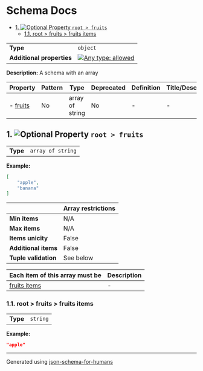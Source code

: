 # Schema Docs

- [1. ![Optional](https://img.shields.io/badge/Optional-yellow) Property `root > fruits`](#fruits)
  - [1.1. root > fruits > fruits items](#fruits_items)

|                           |                                                                                                                                   |
| ------------------------- | --------------------------------------------------------------------------------------------------------------------------------- |
| **Type**                  | `object`                                                                                                                          |
| **Additional properties** | [![Any type: allowed](https://img.shields.io/badge/Any%20type-allowed-green)](# "Additional Properties of any type are allowed.") |

**Description:** A schema with an array

| Property             | Pattern | Type            | Deprecated | Definition | Title/Description |
| -------------------- | ------- | --------------- | ---------- | ---------- | ----------------- |
| - [fruits](#fruits ) | No      | array of string | No         | -          | -                 |

## <a name="fruits"></a>1. ![Optional](https://img.shields.io/badge/Optional-yellow) Property `root > fruits`

|          |                   |
| -------- | ----------------- |
| **Type** | `array of string` |

**Example:**

```json
[
    "apple",
    "banana"
]
```

|                      | Array restrictions |
| -------------------- | ------------------ |
| **Min items**        | N/A                |
| **Max items**        | N/A                |
| **Items unicity**    | False              |
| **Additional items** | False              |
| **Tuple validation** | See below          |

| Each item of this array must be | Description |
| ------------------------------- | ----------- |
| [fruits items](#fruits_items)   | -           |

### <a name="fruits_items"></a>1.1. root > fruits > fruits items

|          |          |
| -------- | -------- |
| **Type** | `string` |

**Example:**

```json
"apple"
```

----------------------------------------------------------------------------------------------------------------------------
Generated using [json-schema-for-humans](https://github.com/coveooss/json-schema-for-humans)

